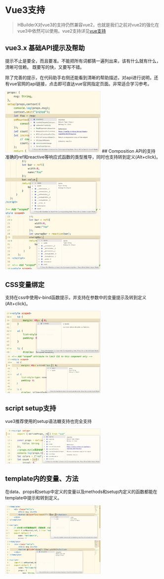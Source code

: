 # Vue3支持
> HBuilderX对vue3的支持仍然兼容vue2，也就是我们之前对vue2的强化在vue3中依然可以使用。vue2支持详见[vue支持](/Tutorial/Language/vue.md)

## vue3.x 基础API提示及帮助

提示不止是要全，而且要准。不能把所有词都猜一遍列出来，该有什么就有什么，清晰可信赖。
既要写的快，又要写不错。

除了完善的提示，在代码助手右侧还能看到清晰的帮助描述，对api进行说明，还有vue官网的api链接，点击即可直达vue官网指定页面。非常适合学习参考。

<img src="/static/snapshots/vue_next/1.jpg" style="zoom: 30%;border: 1px solid #eee;" />
## Composition API的支持
准确的ref和reactive等响应式函数的类型推导，同时也支持转到定义(Alt+click)。

<img src="/static/snapshots/vue_next/2.jpg" style="zoom: 30%;border: 1px solid #eee;" />

<img src="/static/snapshots/vue_next/3.jpg" style="zoom: 30%;border: 1px solid #eee;" />

## CSS变量绑定
支持在css中使用v-bind函数提示，并支持在参数中的变量提示及转到定义(Alt+click)。

<img src="/static/snapshots/vue_next/4.jpg" style="zoom: 30%;border: 1px solid #eee;" />

<img src="/static/snapshots/vue_next/5.jpg" style="zoom: 30%;border: 1px solid #eee;" />

## script setup支持
vue3推荐使用的setup语法糖支持也完全支持

<img src="/static/snapshots/vue_next/6.jpg" style="zoom: 30%;border: 1px solid #eee;" />

## template内的变量、方法
在data、props和setup中定义的变量以及methods和setup内定义的函数都能在template中提示和转到定义。

<img src="/static/snapshots/vue_next/7.jpg" style="zoom: 30%;border: 1px solid #eee;" />

<img src="/static/snapshots/vue_next/8.jpg" style="zoom: 30%;border: 1px solid #eee;" />
